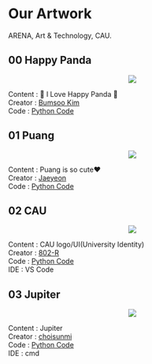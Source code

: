 # Our Artwork

ARENA, Art & Technology, CAU.

## 00 Happy Panda

<p align="center">
<img src="00-Happy-Panda/Happy-Panda.jpg">
</p>

Content : 🐼 I Love Happy Panda 🐼 <br>
Creator : [Bumsoo Kim](https://github.com/gh-BumsooKim) <br>
Code : [Python Code](00-Happy-Panda/Happy-Panda.py) <br>

## 01 Puang

<p align="center">
<img src="01-Puang/Puang.PNG">
</p>

Content : Puang is so cute❤ <br>
Creator : [Jaeyeon](https://github.com/Luna-Jaeyeon) <br>
Code : [Python Code](01-Puang/Puang.py) <br>

## 02 CAU

<p align="center">
<img src="02-CAU/CAU.jpg">
</p>

Content : CAU logo/UI(University Identity) <br>
Creator : [802-R](https://github.com/802-R) <br>
Code : [Python Code](02-CAU/CAU.py) <br>
IDE : VS Code

## 03 Jupiter

<p align="center">
<img src="03-Jupiter/Jupiter.PNG">
</p>

Content : Jupiter <br>
Creator : [choisunmi](https://github.com/choisunmi00) <br>
Code : [Python Code](03-Jupiter/Jupiter.py) <br>
IDE : cmd
